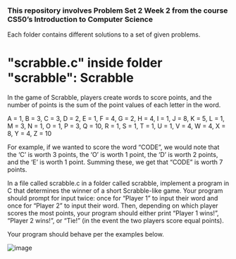 <h3>This repository involves Problem Set 2 Week 2 from the course CS50’s Introduction to Computer Science</h3>

Each folder contains different solutions to a set of given problems.

<h1>"scrabble.c" inside folder "scrabble": Scrabble</h1>

In the game of Scrabble, players create words to score points, and the number of points is the sum of the point values of each letter in the word.

A = 1,
B = 3,
C = 3,
D = 2,
E = 1,
F = 4,
G = 2,
H = 4,
I = 1,
J = 8,
K = 5,
L = 1,
M = 3,
N = 1,
O = 1,
P = 3,
Q = 10,
R = 1,
S = 1,
T = 1,
U = 1,
V = 4,
W = 4,
X = 8,
Y = 4,
Z = 10

For example, if we wanted to score the word “CODE”, we would note that the ‘C’ is worth 3 points, the ‘O’ is worth 1 point, the ‘D’ is worth 2 points, and the ‘E’ is worth 1 point. Summing these, we get that “CODE” is worth 7 points.

In a file called scrabble.c in a folder called scrabble, implement a program in C that determines the winner of a short Scrabble-like game. Your program should prompt for input twice: once for “Player 1” to input their word and once for “Player 2” to input their word. Then, depending on which player scores the most points, your program should either print “Player 1 wins!”, “Player 2 wins!”, or “Tie!” (in the event the two players score equal points).

Your program should behave per the examples below.

![image](https://github.com/user-attachments/assets/5b119f4a-f2b2-4ee5-855a-5e3a2c4466c5)

